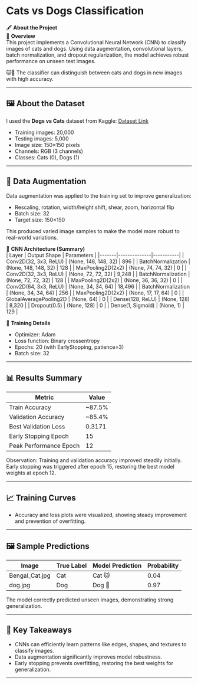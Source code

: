 # Cats vs Dogs Classification

🖋 **About the Project**  
📌 **Overview**  
This project implements a Convolutional Neural Network (CNN) to classify images of cats and dogs. Using data augmentation, convolutional layers, batch normalization, and dropout regularization, the model achieves robust performance on unseen test images.  

🐱🐶 The classifier can distinguish between cats and dogs in new images with high accuracy.  

---

## 🖼 **About the Dataset**  
I used the **Dogs vs Cats** dataset from Kaggle: [Dataset Link](https://www.kaggle.com/datasets/salader/dogs-vs-cats)  

- Training images: 20,000  
- Testing images: 5,000  
- Image size: 150×150 pixels  
- Channels: RGB (3 channels)  
- Classes: Cats (0), Dogs (1)

---

## 🔧 **Data Augmentation**  
Data augmentation was applied to the training set to improve generalization:  
- Rescaling, rotation, width/height shift, shear, zoom, horizontal flip  
- Batch size: 32  
- Target size: 150×150  

This produced varied image samples to make the model more robust to real-world variations.  

🔧 **CNN Architecture (Summary)**  
| Layer | Output Shape | Parameters |
|-------|--------------|-----------|
| Conv2D(32, 3x3, ReLU) | (None, 148, 148, 32) | 896 |
| BatchNormalization | (None, 148, 148, 32) | 128 |
| MaxPooling2D(2x2) | (None, 74, 74, 32) | 0 |
| Conv2D(32, 3x3, ReLU) | (None, 72, 72, 32) | 9,248 |
| BatchNormalization | (None, 72, 72, 32) | 128 |
| MaxPooling2D(2x2) | (None, 36, 36, 32) | 0 |
| Conv2D(64, 3x3, ReLU) | (None, 34, 34, 64) | 18,496 |
| BatchNormalization | (None, 34, 34, 64) | 256 |
| MaxPooling2D(2x2) | (None, 17, 17, 64) | 0 |
| GlobalAveragePooling2D | (None, 64) | 0 |
| Dense(128, ReLU) | (None, 128) | 8,320 |
| Dropout(0.5) | (None, 128) | 0 |
| Dense(1, Sigmoid) | (None, 1) | 129 |

🧮 **Training Details**  
- Optimizer: Adam  
- Loss function: Binary crossentropy  
- Epochs: 20 (with EarlyStopping, patience=3)  
- Batch size: 32  

---

## 📊 **Results Summary**  

| Metric | Value |
|--------|-------|
| Train Accuracy | ~87.5% |
| Validation Accuracy | ~85.4% |
| Best Validation Loss | 0.3171 |
| Early Stopping Epoch | 15 |
| Peak Performance Epoch | 12 |

Observation: Training and validation accuracy improved steadily initially. Early stopping was triggered after epoch 15, restoring the best model weights at epoch 12.  

---

## 📈 **Training Curves**  
- Accuracy and loss plots were visualized, showing steady improvement and prevention of overfitting.

---  

## 🖼 **Sample Predictions**  

| Image | True Label | Model Prediction | Probability |
|-------|------------|-----------------|-------------|
| Bengal_Cat.jpg | Cat | Cat 🐱 | 0.04 |
| dog.jpg | Dog | Dog 🐶 | 0.97 |

The model correctly predicted unseen images, demonstrating strong generalization.  

---

## 🎯 **Key Takeaways**  
- CNNs can efficiently learn patterns like edges, shapes, and textures to classify images.  
- Data augmentation significantly improves model robustness.  
- Early stopping prevents overfitting, restoring the best weights for generalization.

---


